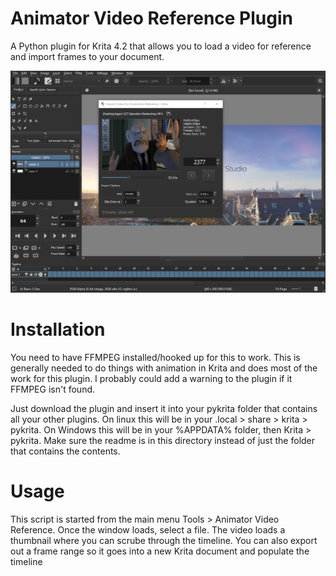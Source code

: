 # Animator Video Reference Plugin
A Python plugin for Krita 4.2 that allows you to load a video for reference and import frames to your document.

![alt text](preview.png)


# Installation
You need to have FFMPEG installed/hooked up for this to work. This is generally needed to do things with animation in Krita and does most of the work for this plugin. I probably could add a warning to the plugin if it FFMPEG isn't found. 

Just download the plugin and insert it into your pykrita folder that contains all your other plugins. On linux this will be in your .local > share > krita > pykrita. On Windows this will be in your %APPDATA% folder, then Krita > pykrita. Make sure the readme is in this directory instead of just the folder that contains the contents.

# Usage
This script is started from the main menu Tools > Animator Video Reference. Once the window loads, select a file. The video loads a thumbnail where you can scrube through the timeline. You can also export out a frame range so it goes into a new Krita document and populate the timeline
